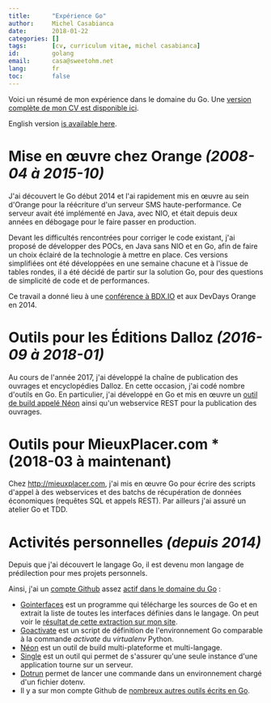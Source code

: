 ```yaml
---
title:      "Expérience Go"
author:     Michel Casabianca
date:       2018-01-22
categories: []
tags:       [cv, curriculum vitae, michel casabianca]
id:         golang
email:      casa@sweetohm.net
lang:       fr
toc:        false
---
```


Voici un résumé de mon expérience dans le domaine du Go. Une [version complète de mon CV est disponible ici](http://sweetohm.net/resume/resume.html).

English version [is available here](http://sweetohm.net/resume/golang.en.html).

<!--more-->

# Mise en œuvre chez Orange *(2008-04 à 2015-10)*

J'ai découvert le Go début 2014 et l'ai rapidement mis en œuvre au sein d'Orange pour la réécriture d'un serveur SMS haute-performance. Ce serveur avait été implémenté en Java, avec NIO, et était depuis deux années en débogage pour le faire passer en production.

Devant les difficultés rencontrées pour corriger le code existant, j'ai proposé de développer des POCs, en Java sans NIO et en Go, afin de faire un choix éclairé de la technologie à mettre en place. Ces versions simplifiées ont été développées en une semaine chacune et à l'issue de tables rondes, il a été décidé de partir sur la solution Go, pour des questions de simplicité de code et de performances.

Ce travail a donné lieu à une [conférence à BDX.IO](http://sweetohm.net/slides/go-retour-experience/) et aux DevDays Orange en 2014.

# Outils pour les Éditions Dalloz *(2016-09 à 2018-01)*

Au cours de l'année 2017, j'ai développé la chaîne de publication des ouvrages et encyclopédies Dalloz. En cette occasion, j'ai codé nombre d'outils en Go. En particulier, j'ai développé en Go et mis en œuvre un [outil de build appelé Néon](http://github.com/c4s4/neon) ainsi qu'un webservice REST pour la publication des ouvrages.

# Outils pour MieuxPlacer.com *(2018-03 à maintenant)

Chez <http://mieuxplacer.com>, j'ai mis en œuvre Go pour écrire des scripts d'appel à des webservices et des batchs de récupération de données économiques (requêtes SQL et appels REST). Par ailleurs j'ai assuré un atelier Go et TDD.

# Activités personnelles *(depuis 2014)*

Depuis que j'ai découvert le langage Go, il est devenu mon langage de prédilection pour mes projets personnels.

Ainsi, j'ai un [compte Github](http://github.com/c4s4) assez [actif dans le domaine du Go](http://git-awards.com/users/search?login=c4s4) :

- [Gointerfaces](https://github.com/c4s4/gointerfaces) est un programme qui télécharge les sources de Go et en extrait la liste de toutes les interfaces définies dans le langage. On peut voir le [résultat de cette extraction sur mon site](http://sweetohm.net/article/go-interfaces.html).
- [Goactivate](https://github.com/c4s4/goactivate) est un script de définition de l'environnement Go comparable à la commande *activate* du *virtualenv* Python.
- [Néon](https://github.com/c4s4/neon) est un outil de build multi-plateforme et multi-langage.
- [Single](https://github.com/c4s4/single) est un outil qui permet de s'assurer qu'une seule instance d'une application tourne sur un serveur.
- [Dotrun](https://github.com/c4s4/dotrun) permet de lancer une commande dans un environnement chargé d'un fichier dotenv.
- Il y a sur mon compte Github de [nombreux autres outils écrits en Go](https://github.com/c4s4?utf8=%E2%9C%93&tab=repositories&q=&type=&language=go).

